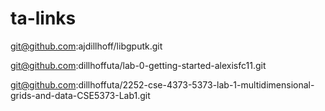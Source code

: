 # ta-links

git@github.com:ajdillhoff/libgputk.git

git@github.com:dillhoffuta/lab-0-getting-started-alexisfc11.git

git@github.com:dillhoffuta/2252-cse-4373-5373-lab-1-multidimensional-grids-and-data-CSE5373-Lab1.git




